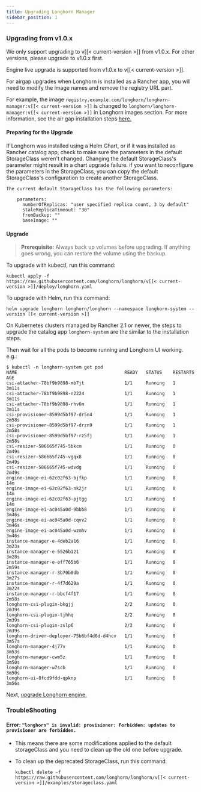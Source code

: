 ```yaml
---
title: Upgrading Longhorn Manager
sidebar_position: 1
---
```


### Upgrading from v1.0.x

We only support upgrading to v[[< current-version >]] from v1.0.x. For other versions, please upgrade to v1.0.x first.

Engine live upgrade is supported from v1.0.x to v[[< current-version >]].

For airgap upgrades when Longhorn is installed as a Rancher app, you will need to modify the image names and remove the registry URL part.

For example, the image `registry.example.com/longhorn/longhorn-manager:v[[< current-version >]]` is changed to `longhorn/longhorn-manager:v[[< current-version >]]` in Longhorn images section. For more information, see the air gap installation steps [here.](../../advanced-resources/deploy/airgap#using-a-rancher-app)

#### Preparing for the Upgrade

If Longhorn was installed using a Helm Chart, or if it was installed as Rancher catalog app, check to make sure the parameters in the default StorageClass weren't changed. Changing the default StorageClass's parameter might result in a chart upgrade failure. if you want to reconfigure the parameters in the StorageClass, you can copy the default StorageClass's configuration to create another StorageClass.

    The current default StorageClass has the following parameters:

        parameters:
          numberOfReplicas: "user specified replica count, 3 by default"
          staleReplicaTimeout: "30"
          fromBackup: ""
          baseImage: ""

#### Upgrade

> **Prerequisite:** Always back up volumes before upgrading. If anything goes wrong, you can restore the volume using the backup.

To upgrade with kubectl, run this command:

```
kubectl apply -f https://raw.githubusercontent.com/longhorn/longhorn/v[[< current-version >]]/deploy/longhorn.yaml
```

To upgrade with Helm, run this command:

```
helm upgrade longhorn longhorn/longhorn --namespace longhorn-system --version [[< current-version >]]
```

On Kubernetes clusters managed by Rancher 2.1 or newer, the steps to upgrade the catalog app `longhorn-system` are the similar to the installation steps.

Then wait for all the pods to become running and Longhorn UI working. e.g.:

```
$ kubectl -n longhorn-system get pod
NAME                                        READY   STATUS    RESTARTS   AGE
csi-attacher-78bf9b9898-mb7jt               1/1     Running   1          3m11s
csi-attacher-78bf9b9898-n2224               1/1     Running   1          3m11s
csi-attacher-78bf9b9898-rhv6m               1/1     Running   1          3m11s
csi-provisioner-8599d5bf97-dr5n4            1/1     Running   1          2m58s
csi-provisioner-8599d5bf97-drzn9            1/1     Running   1          2m58s
csi-provisioner-8599d5bf97-rz5fj            1/1     Running   1          2m58s
csi-resizer-586665f745-5bkcm                1/1     Running   0          2m49s
csi-resizer-586665f745-vgqx8                1/1     Running   0          2m49s
csi-resizer-586665f745-wdvdg                1/1     Running   0          2m49s
engine-image-ei-62c02f63-bjfkp              1/1     Running   0          14m
engine-image-ei-62c02f63-nk2jr              1/1     Running   0          14m
engine-image-ei-62c02f63-pjtgg              1/1     Running   0          14m
engine-image-ei-ac045a0d-9bbb8              1/1     Running   0          3m46s
engine-image-ei-ac045a0d-cqvv2              1/1     Running   0          3m46s
engine-image-ei-ac045a0d-wzmhv              1/1     Running   0          3m46s
instance-manager-e-4deb2a16                 1/1     Running   0          3m23s
instance-manager-e-5526b121                 1/1     Running   0          3m28s
instance-manager-e-eff765b6                 1/1     Running   0          2m59s
instance-manager-r-3b70b0db                 1/1     Running   0          3m27s
instance-manager-r-4f7d629a                 1/1     Running   0          3m22s
instance-manager-r-bbcf4f17                 1/1     Running   0          2m58s
longhorn-csi-plugin-bkgjj                   2/2     Running   0          2m39s
longhorn-csi-plugin-tjhhq                   2/2     Running   0          2m39s
longhorn-csi-plugin-zslp6                   2/2     Running   0          2m39s
longhorn-driver-deployer-75b6bf4d6d-d4hcv   1/1     Running   0          3m57s
longhorn-manager-4j77v                      1/1     Running   0          3m53s
longhorn-manager-cwm5z                      1/1     Running   0          3m50s
longhorn-manager-w7scb                      1/1     Running   0          3m50s
longhorn-ui-8fcd9fdd-qpknp                  1/1     Running   0          3m56s
```

Next, [upgrade Longhorn engine.](./upgrade-engine)

### TroubleShooting
#### Error: `"longhorn" is invalid: provisioner: Forbidden: updates to provisioner are forbidden.`
- This means there are some modifications applied to the default storageClass and you need to clean up the old one before upgrade.

- To clean up the deprecated StorageClass, run this command:
    ```
    kubectl delete -f https://raw.githubusercontent.com/longhorn/longhorn/v[[< current-version >]]/examples/storageclass.yaml
    ```

